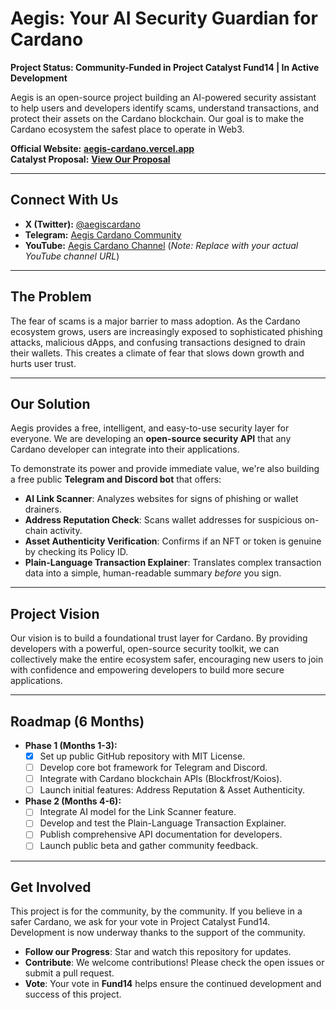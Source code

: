 # Aegis: Your AI Security Guardian for Cardano

**Project Status: Community-Funded in Project Catalyst Fund14 | In Active Development**

Aegis is an open-source project building an AI-powered security assistant to help users and developers identify scams, understand transactions, and protect their assets on the Cardano blockchain. Our goal is to make the Cardano ecosystem the safest place to operate in Web3.

**Official Website:** [**aegis-cardano.vercel.app**](https://aegis-cardano.vercel.app/)  
**Catalyst Proposal:** [**View Our Proposal**](https://bit.ly/aegiscardano)

---
## Connect With Us
* **X (Twitter):** [@aegiscardano](https://x.com/aegiscardano)
* **Telegram:** [Aegis Cardano Community](https://t.me/aegiscardano)
* **YouTube:** [Aegis Cardano Channel](https://youtube.com/aegiscardano) (*Note: Replace with your actual YouTube channel URL*)

---
## The Problem
The fear of scams is a major barrier to mass adoption. As the Cardano ecosystem grows, users are increasingly exposed to sophisticated phishing attacks, malicious dApps, and confusing transactions designed to drain their wallets. This creates a climate of fear that slows down growth and hurts user trust.

---
## Our Solution
Aegis provides a free, intelligent, and easy-to-use security layer for everyone. We are developing an **open-source security API** that any Cardano developer can integrate into their applications.

To demonstrate its power and provide immediate value, we're also building a free public **Telegram and Discord bot** that offers:

* **AI Link Scanner**: Analyzes websites for signs of phishing or wallet drainers.
* **Address Reputation Check**: Scans wallet addresses for suspicious on-chain activity.
* **Asset Authenticity Verification**: Confirms if an NFT or token is genuine by checking its Policy ID.
* **Plain-Language Transaction Explainer**: Translates complex transaction data into a simple, human-readable summary *before* you sign.

---
## Project Vision
Our vision is to build a foundational trust layer for Cardano. By providing developers with a powerful, open-source security toolkit, we can collectively make the entire ecosystem safer, encouraging new users to join with confidence and empowering developers to build more secure applications.

---
## Roadmap (6 Months)
* **Phase 1 (Months 1-3):**
    * [x] Set up public GitHub repository with MIT License.
    * [ ] Develop core bot framework for Telegram and Discord.
    * [ ] Integrate with Cardano blockchain APIs (Blockfrost/Koios).
    * [ ] Launch initial features: Address Reputation & Asset Authenticity.

* **Phase 2 (Months 4-6):**
    * [ ] Integrate AI model for the Link Scanner feature.
    * [ ] Develop and test the Plain-Language Transaction Explainer.
    * [ ] Publish comprehensive API documentation for developers.
    * [ ] Launch public beta and gather community feedback.

---
## Get Involved
This project is for the community, by the community. If you believe in a safer Cardano, we ask for your vote in Project Catalyst Fund14. Development is now underway thanks to the support of the community.

* **Follow our Progress**: Star and watch this repository for updates.
* **Contribute**: We welcome contributions! Please check the open issues or submit a pull request.
* **Vote**: Your vote in **Fund14** helps ensure the continued development and success of this project.
